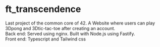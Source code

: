 # ft_transcendence
Last project of the common core of 42. A Website where users can play 3Dpong and 3Dtic-tac-toe after creating an account.  
Back end: Served using nginx. Built with Node.js using Fastify.  
Front end: Typescript and Tailwind css 
